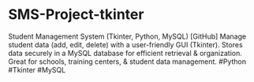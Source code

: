 # SMS-Project-tkinter
Student Management System (Tkinter, Python, MySQL) [GitHub] Manage student data (add, edit, delete) with a user-friendly GUI (Tkinter). Stores data securely in a MySQL database for efficient retrieval &amp; organization. Great for schools, training centers, &amp; student data management.  #Python #Tkinter #MySQL
